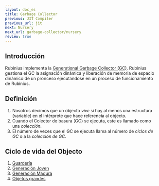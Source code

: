 ```yaml
---
layout: doc_es
title: Garbage Collector
previous: JIT Compiler
previous_url: jit
next: Nursery
next_url: garbage-collector/nursery
review: true
---
```


## Introducción

Rubinius implementa la [Generational Garbage Collector (GC)](https://en.wikipedia.org/wiki/Garbage_collection_&#40;computer_science&#41;#Generational_GC_.28ephemeral_GC.29).
Rubinius gestiona el GC la asignación dinámica y liberación de memoria de 
espacio dinámico de un pronceso ejecutandose en un proceso de 
funcionamiento de Rubinius.

## Definición

1. Nosotros decimos que un objecto *vive* si hay al menos una estructura
(variable) en el intérprete que hace referencia al objecto.
1. Cuando el Colector de basura (GC) se ejecuta, este es llamado como una *colección*.
1. El número de veces que el GC se ejecuta llama al número de *ciclos de GC*
   o a la *colección de GC*.

## Ciclo de vida del Objecto

1. [Guardería](/doc/es/garbage-collector/nursery/)
1. [Generación Joven](/doc/es/garbage-collector/young-generation/)
1. [Generación Madura](/doc/es/garbage-collector/mature-generation/)
1. [Objetos grandes](/doc/es/garbage-collector/large-objects/)
